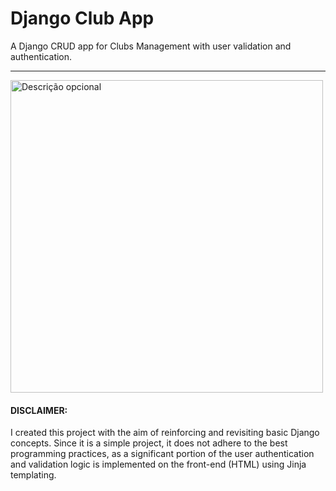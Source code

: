 # Django Club App
A Django CRUD app for Clubs Management with user validation and authentication.

<hr/>

<img src="previews/preview2.gif" alt="Descrição opcional" width="500px" />


#### DISCLAIMER:

I created this project with the aim of reinforcing and revisiting basic Django concepts. Since it is a simple project, it does not adhere to the best programming practices, as a significant portion of the user authentication and validation logic is implemented on the front-end (HTML) using Jinja templating.




